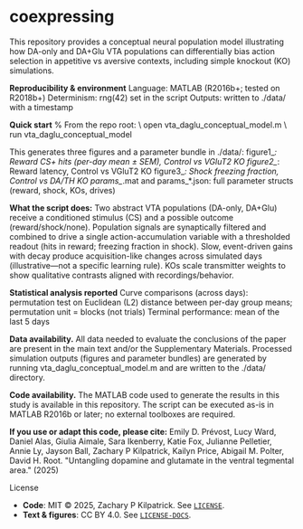 # coexpressing
This repository provides a conceptual neural population model illustrating how DA-only and DA+Glu VTA populations can differentially bias action selection in appetitive vs aversive contexts, including simple knockout (KO) simulations.

**Reproducibility & environment**
Language: MATLAB (R2016b+; tested on R2018b+)
Determinism: rng(42) set in the script
Outputs: written to ./data/ with a timestamp

**Quick start**
% From the repo root: \\
open vta_daglu_conceptual_model.m \\
run vta_daglu_conceptual_model

This generates three figures and a parameter bundle in ./data/:
figure1_*: Reward CS+ hits (per-day mean ± SEM), Control vs VGluT2 KO
figure2_*: Reward latency, Control vs VGluT2 KO
figure3_*: Shock freezing fraction, Control vs DA/TH KO
params_*.mat and params_*.json: full parameter structs (reward, shock, KOs, drives)

**What the script does:** Two abstract VTA populations (DA-only, DA+Glu) receive a conditioned stimulus (CS) and a possible outcome (reward/shock/none). Population signals are synaptically filtered and combined to drive a single action-accumulation variable with a thresholded readout (hits in reward; freezing fraction in shock). Slow, event-driven gains with decay produce acquisition-like changes across simulated days (illustrative—not a specific learning rule). KOs scale transmitter weights to show qualitative contrasts aligned with recordings/behavior.

**Statistical analysis reported**
Curve comparisons (across days): permutation test on Euclidean (L2) distance between per-day group means; permutation unit = blocks (not trials)
Terminal performance: mean of the last 5 days

**Data availability.** All data needed to evaluate the conclusions of the paper are present in the main text and/or the Supplementary Materials. Processed simulation outputs (figures and parameter bundles) are generated by running vta_daglu_conceptual_model.m and are written to the ./data/ directory.

**Code availability.** The MATLAB code used to generate the results in this study is available in this repository. The script can be executed as-is in MATLAB R2016b or later; no external toolboxes are required.

**If you use or adapt this code, please cite:**
Emily D. Prévost, Lucy Ward, Daniel Alas, Giulia Aimale, Sara Ikenberry, Katie Fox, Julianne Pelletier, Annie Ly, Jayson Ball, Zachary P Kilpatrick, Kailyn Price, Abigail M. Polter, David H. Root. "Untangling dopamine and glutamate in the ventral tegmental area." (2025)

License
- **Code**: MIT © 2025, Zachary P Kilpatrick. See [`LICENSE`](LICENSE).
- **Text & figures**: CC BY 4.0. See [`LICENSE-DOCS`](LICENSE-DOCS).

